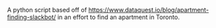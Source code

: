 A python script based off of https://www.dataquest.io/blog/apartment-finding-slackbot/ in an effort to find an apartment in Toronto.